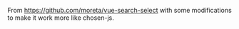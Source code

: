 From https://github.com/moreta/vue-search-select with some
modifications to make it work more like chosen-js.

